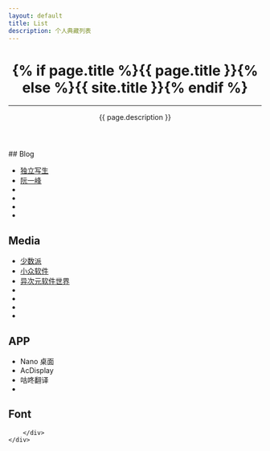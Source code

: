 ```yaml
---
layout: default
title: List
description: 个人典藏列表
---
```

<!-- Page Header -->
<header class="intro-header" style="background-image: url('{% if page.header-img %}{{ site.baseurl }}/{{ page.header-img }}{% else %}{{ site.header-img }}{% endif %}')">
    <div class="container">
        <div class="row">
            <div class="col-lg-8 col-lg-offset-2 col-md-10 col-md-offset-1">
                <div class="site-heading">
                    <h1>{% if page.title %}{{ page.title }}{% else %}{{ site.title }}{% endif %}</h1>
                    <hr class="small">
                    <span class="subheading">{{ page.description }}</span>
                </div>
            </div>
        </div>
    </div>
</header>


<div class="container">
	<div class="row">
		<div class="col-lg-8 col-lg-offset-2 col-md-10 col-md-offset-1">
## Blog

- [独立写生](http://cnfeat.com/)
- [阮一峰](http://www.ruanyifeng.com/home.html)
- []()
- []()
- []()
- []()

## Media

- [少数派](http://sspai.com/)
- [小众软件](http://www.appinn.com/)
- [异次元软件世界](http://www.iplaysoft.com/)
- []()
- []()
- []()
- []()

## APP

- Nano 桌面
- AcDisplay
- 咕咚翻译
- 


## Font


        </div>
    </div>
</div>